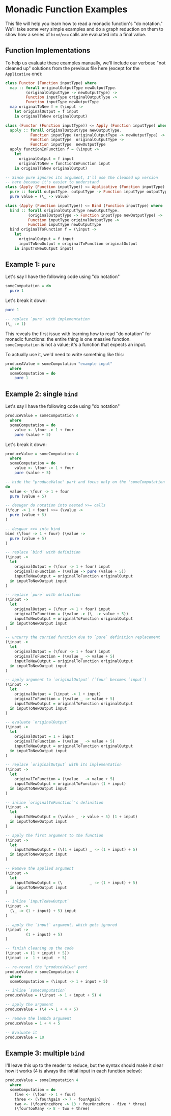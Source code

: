 # Monadic Function Examples

This file will help you learn how to read a monadic function's "do notation." We'll take some very simple examples and do a graph reduction on them to show how a series of `bind`/`>>=` calls are evaluated into a final value.

## Function Implementations

To help us evaluate these examples manually, we'll include our verbose "not cleaned up" solutions from the previous file here (except for the `Applicative` one):
```purescript
class Functor (Function inputType) where
  map :: forall originalOutputType newOutputType.
         (originalOutputType -> newOutputType) ->
         Function inputType originalOutputType ->
         Function inputType newOutputType
  map originalToNew f = (\input ->
    let originalOutput = f input
    in originalToNew originalOutput)

class (Functor (Function inputType)) <= Apply (Function inputType) where
  apply :: forall originalOutputType newOutputType.
           Function inputType (originalOutputType -> newOutputType) ->
           Function inputType  originalOutputType ->
           Function inputType  newOutputType
  apply functionInFunction f = (\input ->
    let
      originalOutput = f input
      originalToNew = functionInFunction input
    in originalToNew originalOutput)

-- Since pure ignores its argument, I'll use the cleaned up version
-- here because it's easier to understand
class (Apply (Function inputType)) <= Applicative (Function inputType) where
  pure :: forall outputType. outputType -> Function inputType outputType
  pure value = (\_ -> value)

class (Apply (Function inputType)) <= Bind (Function inputType) where
  bind :: forall originalOutputType newOutputType.
          (originalOutputType -> Function inputType newOutputType) ->
          Function inputType originalOutputType ->
          Function inputType newOutputType
  bind originalToFunction f = (\input ->
    let
      originalOutput = f input
      inputToNewOutput = originalToFunction originalOutput
    in inputToNewOutput input)
```

## Example 1: `pure`

Let's say I have the following code using "do notation"
```purescript
someComputation = do
  pure 1
```

Let's break it down:
```purescript
pure 1

-- replace `pure` with implementation
(\_ -> 1)
```

This reveals the first issue with learning how to read "do notation" for monadic functions: the entire thing is one massive function. `someComputation` is not a value; it's a function that expects an input.

To actually use it, we'd need to write something like this:
```purescript
produceAValue = someComputation "example input"
  where
  someComputation = do
    pure 1
```

## Example 2: single `bind`

Let's say I have the following code using "do notation"
```purescript
produceValue = someComputation 4
  where
  someComputation = do
    value <- \four -> 1 + four
    pure (value + 5)
```

Let's break it down:
```purescript
produceValue = someComputation 4
  where
  someComputation = do
    value <- \four -> 1 + four
    pure (value + 5)

-- hide the "produceValue" part and focus only on the 'someComputation' part
do
  value <- \four -> 1 + four
  pure (value + 5)

-- desugar do notation into nested >>= calls
(\four -> 1 + four) >>= (\value ->
  pure (value + 5)
)

-- desguar >>= into bind
bind (\four -> 1 + four) (\value ->
  pure (value + 5)
)

-- replace `bind` with definition
(\input ->
  let
    originalOutput = (\four -> 1 + four) input
    originalToFunction = (\value -> pure (value + 5))
    inputToNewOutput = originalToFunction originalOutput
  in inputToNewOutput input
)

-- replace `pure` with definition
(\input ->
  let
    originalOutput = (\four -> 1 + four) input
    originalToFunction = (\value -> (\_ -> value + 5))
    inputToNewOutput = originalToFunction originalOutput
  in inputToNewOutput input
)

-- uncurry the curried function due to `pure` definition replacement
(\input ->
  let
    originalOutput = (\four -> 1 + four) input
    originalToFunction = (\value _ -> value + 5)
    inputToNewOutput = originalToFunction originalOutput
  in inputToNewOutput input
)

-- apply argument to `originalOutput` (`four` becomes `input`)
(\input ->
  let
    originalOutput = (\input -> 1 + input)
    originalToFunction = (\value _ -> value + 5)
    inputToNewOutput = originalToFunction originalOutput
  in inputToNewOutput input
)

-- evaluate `originalOutput`
(\input ->
  let
    originalOutput = 1 + input
    originalToFunction = (\value _ -> value + 5)
    inputToNewOutput = originalToFunction originalOutput
  in inputToNewOutput input
)

-- replace `originalOutput` with its implementation
(\input ->
  let
    originalToFunction = (\value _ -> value + 5)
    inputToNewOutput = originalToFunction (1 + input)
  in inputToNewOutput input
)

-- inline `originalToFunction`'s definition
(\input ->
  let
    inputToNewOutput = (\value _ -> value + 5) (1 + input)
  in inputToNewOutput input
)

-- apply the first argument to the function
(\input ->
  let
    inputToNewOutput = (\(1 + input) _ -> (1 + input) + 5)
  in inputToNewOutput input
)

-- Remove the applied argument
(\input ->
  let
    inputToNewOutput = (\            _ -> (1 + input) + 5)
  in inputToNewOutput input
)

-- inline `inputToNewOutput`
(\input ->
  (\_ -> (1 + input) + 5) input
)

-- apply the `input` argument, which gets ignored
(\input ->
         (1 + input) + 5)
)

-- finish cleaning up the code
(\input -> (1 + input) + 5))
(\input ->  1 + input  + 5)

-- re-reveal the "produceValue" part
produceValue = someComputation 4
  where
  someComputation = (\input -> 1 + input + 5)

-- inline `someComputation`
produceValue = (\input -> 1 + input + 5) 4

-- apply the argument
produceValue = (\4 -> 1 + 4 + 5)

-- remove the lambda argument
produceValue = 1 + 4 + 5

-- Evaluate it
produceValue = 10
```

## Example 3: multiple `bind`

I'll leave this up to the reader to reduce, but the syntax should make it clear how it works (4 is always the initial input in each function below):
```purescript
produceValue = someComputation 4
  where
  someComputation = do
    five <- (\four -> 1 + four)
    three <- (\fourAgain -> 7 - fourAgain)
    two <- (\fourOnceMore -> 13 + fourOnceMore - five * three)
    (\fourTooMany -> 8 - two + three)
```
